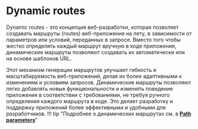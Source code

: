 # Dynamic routes
Dynamic routes - это концепция веб-разработки, которая позволяет создавать маршруты (routes) веб-приложения на лету, в зависимости от параметров или условий, переданных в запросе. Вместо того чтобы жестко определять каждый маршрут вручную в коде приложения, динамические маршруты позволяют создавать их автоматически или на основе шаблонов URL.

Этот механизм генерации маршрутов улучшает гибкость и масштабируемость веб-приложений, делая их более адаптивными к изменениям и условиям запросов. Динамические маршруты позволяют легко добавлять новые функциональности и изменять поведение приложения в соответствии с требованиями, не требуя ручного определения каждого маршрута в коде. Это делает разработку и поддержку приложений более эффективными и удобными для разработчиков.
!!! tip "Подробнее о динамических маршрутах см. в **[Path parameters](parameters/path.md)**"
    